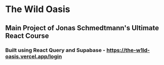 # The Wild Oasis

## Main Project of Jonas Schmedtmann's Ultimate React Course
### Built using React Query and Supabase - https://the-w1ld-oasis.vercel.app/login
